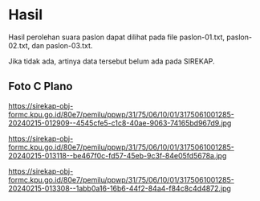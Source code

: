 # Hasil

Hasil perolehan suara paslon dapat dilihat pada file paslon-01.txt, paslon-02.txt, dan paslon-03.txt.

Jika tidak ada, artinya data tersebut belum ada pada SIREKAP.

## Foto C Plano

https://sirekap-obj-formc.kpu.go.id/80e7/pemilu/ppwp/31/75/06/10/01/3175061001285-20240215-012909--4545cfe5-c1c8-40ae-9063-74165bd967d9.jpg

https://sirekap-obj-formc.kpu.go.id/80e7/pemilu/ppwp/31/75/06/10/01/3175061001285-20240215-013118--be467f0c-fd57-45eb-9c3f-84e05fd5678a.jpg

https://sirekap-obj-formc.kpu.go.id/80e7/pemilu/ppwp/31/75/06/10/01/3175061001285-20240215-013308--1abb0a16-16b6-44f2-84a4-f84c8c4d4872.jpg
